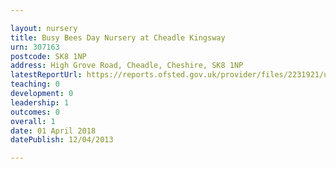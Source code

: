 ```yaml
---

layout: nursery
title: Busy Bees Day Nursery at Cheadle Kingsway
urn: 307163
postcode: SK8 1NP
address: High Grove Road, Cheadle, Cheshire, SK8 1NP
latestReportUrl: https://reports.ofsted.gov.uk/provider/files/2231921/urn/307163.pdf
teaching: 0
development: 0
leadership: 1
outcomes: 0
overall: 1
date: 01 April 2018 
datePublish: 12/04/2013

---
```

